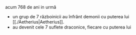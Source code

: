 acum 768 de ani in urmă  
- un grup de 7 războinicii au înfrânt demonii cu puterea lui [[./Aetherius|Aetherius]]. 
- au devenit cele 7 suflete draconice, fiecare cu puterea lui 
